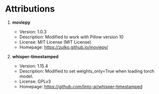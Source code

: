 # Attributions

1. **moviepy**
   - Version: 1.0.3
   - Description: Modified to work with Pillow version 10
   - License: MIT License (MIT License)
   - Homepage: https://zulko.github.io/moviepy/

2. **whisper-timestamped**
   - Version: 1.15.4
   - Description: Modified to set weights_only=True when loading torch model.
   - License: GPLv3
   - Homepage: https://github.com/linto-ai/whisper-timestamped
